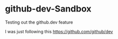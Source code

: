 # github-dev-Sandbox
Testing out the github.dev feature  

I was just following this https://github.com/github/dev  